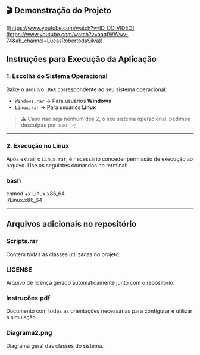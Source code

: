 ## 🎬 Demonstração do Projeto

([https://www.youtube.com/watch?v=ID_DO_VIDEO](https://www.youtube.com/watch?v=aaqfWWwv-74&ab_channel=LucasRobertodaSilva))

## Instruções para Execução da Aplicação

### 1. Escolha do Sistema Operacional  
Baixe o arquivo `.RAR` correspondente ao seu sistema operacional:

- `Windows.rar` → Para usuários **Windows**  
- `Linux.rar` → Para usuários **Linux**

> ⚠️ Caso não seja nenhum dos 2, o seu sistema operacional, pedimos desculpas por isso. ;-;

---

### 2. Execução no Linux  
Após extrair o `Linux.rar`, é necessário conceder permissão de execução ao arquivo. Use os seguintes comandos no terminal:

### bash
chmod +x Linux.x86_64  
./Linux.x86_64

---
## Arquivos adicionais no repositório

### Scripts.rar
Contém todas as classes utilizadas no projeto.

### LICENSE
Arquivo de licença gerado automaticamente junto com o repositório.

### Instruções.pdf
Documento com todas as orientações necessárias para configurar e utilizar a simulação.

### Diagrama2.png
Diagrama geral das classes do sistema.
